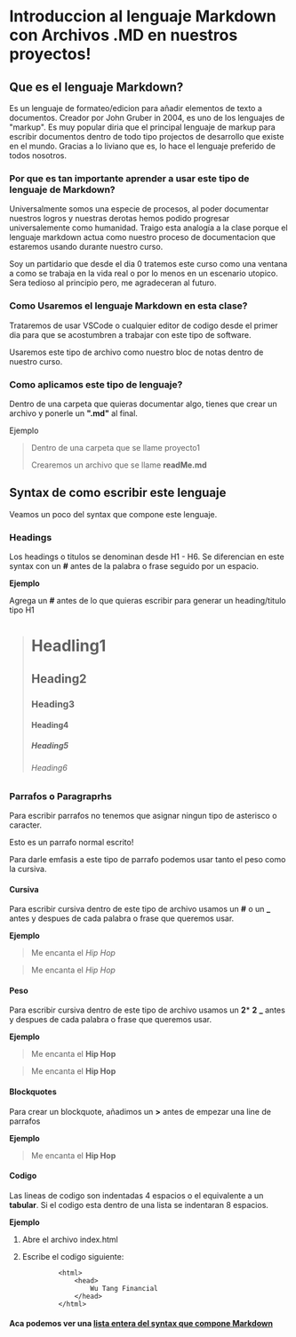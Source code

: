 # Introduccion al lenguaje Markdown con Archivos .MD en nuestros proyectos! 

## Que es el lenguaje Markdown?

Es un lenguaje de formateo/edicion para añadir elementos de texto a documentos. Creador por John Gruber in 2004, es uno de los lenguajes de "markup". Es muy popular diria que el principal lenguaje de markup para escribir documentos dentro de todo tipo projectos de desarrollo que existe en el mundo. Gracias a lo liviano que es, lo hace el lenguaje preferido de todos nosotros.


### Por que es tan importante aprender a usar este tipo de lenguaje de Markdown?

Universalmente somos una especie de procesos, al poder documentar nuestros logros y nuestras derotas hemos podido progresar universalemente como humanidad. Traigo esta analogía a la clase porque el lenguaje markdown actua como nuestro proceso de documentacion que estaremos usando durante nuestro curso. 

Soy un partidario que desde el dia 0 tratemos este curso como una ventana a como se trabaja en la vida real o por lo menos en un escenario utopico. Sera tedioso al principio pero, me agradeceran al futuro. 

### Como Usaremos el lenguaje Markdown en esta clase? 

Trataremos de usar VSCode o cualquier editor de codigo desde el primer dia para que se acostumbren a trabajar con este tipo de software. 

Usaremos este tipo de archivo como nuestro bloc de notas dentro de nuestro curso. 


### Como aplicamos este tipo de lenguaje? 

Dentro de una carpeta que quieras documentar algo, tienes que crear un archivo y ponerle un **".md"** al final. 

Ejemplo

> Dentro de una carpeta que se llame proyecto1
>
> Crearemos un archivo que se llame **readMe.md**



## Syntax de como escribir este lenguaje 

Veamos un poco del syntax que compone este lenguaje. 

### Headings 

Los headings o titulos se denominan desde H1 - H6. Se diferencian en este syntax con un **#** antes de la palabra o frase seguido por un espacio. 

**Ejemplo**

Agrega un **#** antes de lo que quieras escribir para generar un heading/titulo tipo H1

> # Headling1  
> ## Heading2
> ### Heading3
> #### Heading4
> ##### Heading5 
> ###### Heading6 


### Parrafos o Paragraprhs

Para escribir parrafos no tenemos que asignar ningun tipo de asterisco o caracter. 

Esto es un parrafo normal escrito! 

Para darle emfasis a este tipo de parrafo podemos usar tanto el peso como la cursiva.
 
#### Cursiva 

Para escribir cursiva dentro de este tipo de archivo usamos un **#** o un **_** antes y despues de cada palabra o frase que queremos usar. 

**Ejemplo**

> Me encanta el *Hip Hop* 

> Me encanta el _Hip Hop_

#### Peso

Para escribir cursiva dentro de este tipo de archivo usamos un **2*** **2** **_** antes y despues de cada palabra o frase que queremos usar. 

**Ejemplo**

> Me encanta el **Hip Hop** 

> Me encanta el __Hip Hop__

#### Blockquotes 

Para crear un blockquote, añadimos un **>** antes de empezar una line de parrafos

**Ejemplo**

> Me encanta el __Hip Hop__


#### Codigo 

Las lineas de codigo son indentadas 4 espacios o el equivalente a un **tabular**. Si el codigo esta dentro de una lista se indentaran 8 espacios. 

**Ejemplo** 

1. Abre el archivo index.html
2. Escribe el codigo siguiente: 

                <html>
                    <head>
                        Wu Tang Financial
                    </head>
                </html>


#### Aca podemos ver una [lista entera del syntax que compone Markdown](https://www.markdownguide.org/basic-syntax)

